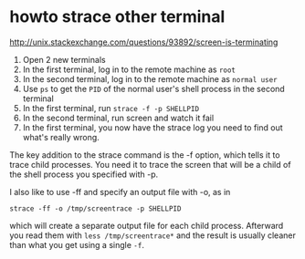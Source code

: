 # howto strace other terminal

http://unix.stackexchange.com/questions/93892/screen-is-terminating

1. Open 2 new terminals
2. In the first terminal, log in to the remote machine as ``root``
3. In the second terminal, log in to the remote machine as ``normal user``
4. Use ``ps`` to get the ``PID`` of the normal user's shell process in the second terminal
5. In the first terminal, run ``strace -f -p SHELLPID``
6. In the second terminal, run screen and watch it fail
7. In the first terminal, you now have the strace log you need to find out what's really wrong.

The key addition to the strace command is the -f option, which tells it to trace child processes. You need it to trace the screen that will be a child of the shell process you specified with -p.

I also like to use -ff and specify an output file with -o, as in

``strace -ff -o /tmp/screentrace -p SHELLPID``

which will create a separate output file for each child process. Afterward you read them with ``less /tmp/screentrace*`` and the result is usually cleaner than what you get using a single ``-f``.
